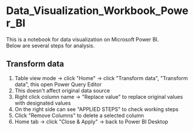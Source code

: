 # Data_Visualization_Workbook_Power_BI

This is a notebook for data visualization on Microsoft Power BI.  
Below are several steps for analysis.  

## Transform data 
1. Table view mode -> click "Home" -> click "Transform data", "Transform data", this open Power Query Editor  
2. This doesn't affect original data source  
3. Right click column name -> "Replace value" to replace original values with designated values  
4. On the right side can see "APPLIED STEPS" to check working steps  
5. Click "Remove Columns" to delete a selected column  
6. Home tab -> click "Close & Apply" -> back to Power BI Desktop  
